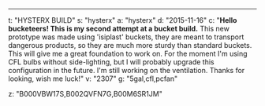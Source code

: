 ---
t: "HYSTERX BUILD"
s: "hysterx"
a: "hysterx"
d: "2015-11-16"
c: "<strong>Hello bucketeers! This is my second attempt at a bucket build.</strong> This new prototype was made using 'isiplast' buckets, they are meant to transport dangerous products, so they are much more sturdy than standard buckets. This will give me a great foundation to work on. For the moment I'm using CFL bulbs without side-lighting, but I will probably upgrade this configuration in the future. I'm still working on the ventilation. Thanks for looking, wish me luck!"
v: "2307"
g: "5gal,cfl,pcfan"

z: "B000VBW17S,B002QVFN7G,B00M6SR1JM"
